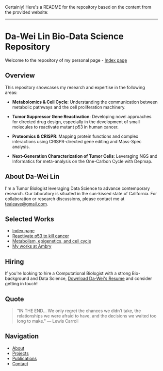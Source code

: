 Certainly! Here's a README for the repository based on the content from the provided website:

---

# Da-Wei Lin Bio-Data Science Repository

Welcome to the repository of my personal page - [Index page](https://tealeave.github.io/da-wei-lin-data/index.html)
## Overview

This repository showcases my research and expertise in the following areas:

- **Metabolomics & Cell Cycle**: Understanding the communication between metabolic pathways and the cell proliferation machinery.
  
- **Tumor Suppressor Gene Reactivation**: Developing novel approaches for directed drug design, especially in the development of small molecules to reactivate mutant p53 in human cancer.
  
- **Proteomics & CRISPR**: Mapping protein functions and complex interactions using CRISPR-directed gene editing and Mass-Spec analysis.
  
- **Next-Generation Characterization of Tumor Cells**: Leveraging NGS and Informatics for meta-analysis on the One-Carbon Cycle with Depmap.

## About Da-Wei Lin

I'm a Tumor Biologist leveraging Data Science to advance contemporary research. Our laboratory is situated in the sun-kissed state of California. For collaboration or research discussions, please contact me at  [tealeave@gmail.com](mailto:tealeave@gmail.com).

## Selected Works

- [Index page](https://tealeave.github.io/da-wei-lin-data/index.html)
- [Reactivate p53 to kill cancer](https://tealeave.github.io/da-wei-lin-data/p53.html)
- [Metabolism, epigenetics, and cell cycle](https://tealeave.github.io/da-wei-lin-data/sam.html)
- [My works at Ambry](https://tealeave.github.io/da-wei-lin-data/index.html)

## Hiring

If you're looking to hire a Computational Biologist with a strong Bio-background and Data Science, [Download Da-Wei's Resume](https://tealeave.github.io/da-wei-lin-data/images/Resume_DL.pdf) and consider getting in touch!

## Quote

> "IN THE END… We only regret the chances we didn’t take, the relationships we were afraid to have, and the decisions we waited too long to make." 
> ― Lewis Carroll

## Navigation

- [About](https://tealeave.github.io/da-wei-lin-data/about.html)
- [Projects](https://tealeave.github.io/da-wei-lin-data/portfolio.html)
- [Publications](https://tealeave.github.io/da-wei-lin-data/publications.html)
- [Contact](https://tealeave.github.io/da-wei-lin-data/contact.html)
